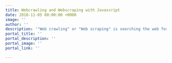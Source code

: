 ```yaml
---
title: Webcrawling and Webscraping with Javascript
date: 2018-11-05 00:00:00 +0000
image: ''
author: ''
description: '"Web crawling" or "Web scraping" is searching the web for data.'
portal_title: ''
portal_description: ''
portal_image: ''
portal_link: ''

---
```

